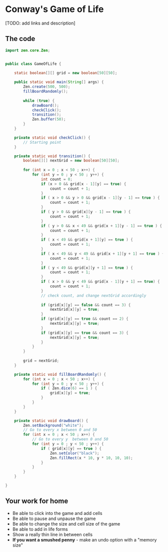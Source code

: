 # Conway's Game of Life

[TODO: add links and description]


## The code

```java
import zen.core.Zen;


public class GameOfLife {

	static boolean[][] grid = new boolean[50][50];
	
	public static void main(String[] args) {
		Zen.create(500, 500);
		fillBoardRandomly();
		
		while (true) {
			drawBoard();
			checkClick();
			transition();
			Zen.buffer(50);
		}
	}

	private static void checkClick() {
		// Starting point
	}

	private static void transition() {
		boolean[][] nextGrid = new boolean[50][50];
		
		for (int x = 0 ; x < 50 ; x++) {
			for (int y = 0 ; y < 50 ; y++) {
				int count = 0;
				if (x > 0 && grid[x - 1][y] == true) {
					count = count + 1;
				}
				if ( x > 0 && y > 0 && grid[x - 1][y - 1] == true ) {
					count = count + 1;
				}
				if ( y > 0 && grid[x][y - 1] == true ) {
					count = count + 1;
				}
				if ( y > 0 && x < 49 && grid[x + 1][y - 1] == true ) {
					count = count + 1;
				}
				if ( x < 49 && grid[x + 1][y] == true ) {
					count = count + 1;
				}
				if ( x < 49 && y < 49 && grid[x + 1][y + 1] == true ) {
					count = count + 1;
				}
				if ( y < 49 && grid[x][y + 1] == true ) {
					count = count + 1;
				}
				if ( x > 0 && y < 49 && grid[x - 1][y + 1] == true) {
					count = count + 1;
				}
				// check count, and change nextGrid accordingly
				
				if (grid[x][y] == false && count == 3) {
					nextGrid[x][y] = true;
				}
				if (grid[x][y] == true && count == 2) {
					nextGrid[x][y] = true;
				}
				if (grid[x][y] == true && count == 3) {
					nextGrid[x][y] = true;
				}
			}
		}
		
		grid = nextGrid;
	}

	private static void fillBoardRandomly() {
		for (int x = 0 ; x < 50 ; x++) {
			for (int y = 0 ; y < 50 ; y++) {
				if ( Zen.dice(6) == 1 ) {
					grid[x][y] = true;
				}
			}
		}
	}

	private static void drawBoard() {
		Zen.setBackground("white");
		// Go to every x between 0 and 50
		for (int x = 0 ; x < 50 ; x++) {
			// Go to every y  between 0 and 50
			for (int y = 0 ; y < 50 ; y++) {
				if ( grid[x][y] == true ) {
					Zen.setColor("black");
					Zen.fillRect(x * 10, y * 10, 10, 10);
				}
			}
		}
	}

}
```

## Your work for home

 - Be able to click into the game and add cells
 - Be able to pause and unpause the game
 - Be able to change the size and cell size of the game
 - Be able to add in life forms
 - Show a really thin line in between cells
 - **If you want a smushed penny** - make an undo option with a "memory size"
